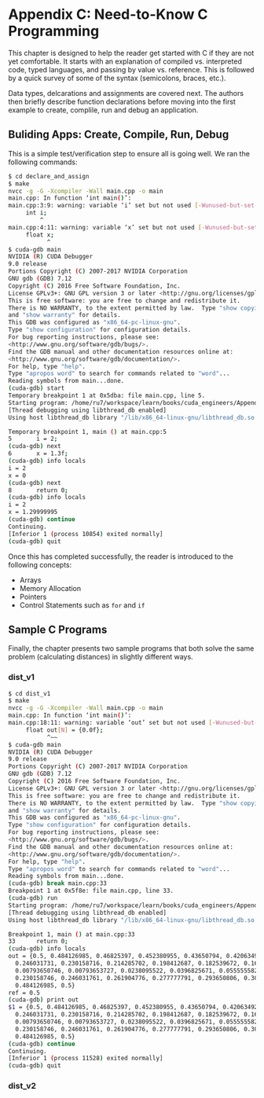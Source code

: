 # Appendix C: Need-to-Know C Programming

This chapter is designed to help the reader get started with C if they are not yet comfortable. It starts with an explanation of compiled vs. interpreted code, typed languages, and passing by value vs. reference. This is followed by a quick survey of some of the syntax (semicolons, braces, etc.).

Data types, delcarations and assignments are covered next. The authors then briefly describe function declarations before moving into the first example to create, complile, run and debug an application.

## Buliding Apps: Create, Compile, Run, Debug

This is a simple test/verification step to ensure all is going well.  We ran the following commands:

```bash
$ cd declare_and_assign
$ make
nvcc -g -G -Xcompiler -Wall main.cpp -o main
main.cpp: In function ‘int main()’:
main.cpp:3:9: warning: variable ‘i’ set but not used [-Wunused-but-set-variable]
     int i;
         ^
main.cpp:4:11: warning: variable ‘x’ set but not used [-Wunused-but-set-variable]
     float x;
           ^
$ cuda-gdb main
NVIDIA (R) CUDA Debugger
9.0 release
Portions Copyright (C) 2007-2017 NVIDIA Corporation
GNU gdb (GDB) 7.12
Copyright (C) 2016 Free Software Foundation, Inc.
License GPLv3+: GNU GPL version 3 or later <http://gnu.org/licenses/gpl.html>
This is free software: you are free to change and redistribute it.
There is NO WARRANTY, to the extent permitted by law.  Type "show copying"
and "show warranty" for details.
This GDB was configured as "x86_64-pc-linux-gnu".
Type "show configuration" for configuration details.
For bug reporting instructions, please see:
<http://www.gnu.org/software/gdb/bugs/>.
Find the GDB manual and other documentation resources online at:
<http://www.gnu.org/software/gdb/documentation/>.
For help, type "help".
Type "apropos word" to search for commands related to "word"...
Reading symbols from main...done.
(cuda-gdb) start
Temporary breakpoint 1 at 0x5dba: file main.cpp, line 5.
Starting program: /home/ru7/workspace/learn/books/cuda_engineers/Appendix_C/declare_and_assign/main
[Thread debugging using libthread_db enabled]
Using host libthread_db library "/lib/x86_64-linux-gnu/libthread_db.so.1".

Temporary breakpoint 1, main () at main.cpp:5
5	    i = 2;
(cuda-gdb) next
6	    x = 1.3f;
(cuda-gdb) info locals
i = 2
x = 0
(cuda-gdb) next
8	    return 0;
(cuda-gdb) info locals
i = 2
x = 1.29999995
(cuda-gdb) continue
Continuing.
[Inferior 1 (process 10854) exited normally]
(cuda-gdb) quit
```

Once this has completed successfully, the reader is introduced to the following concepts:

- Arrays
- Memory Allocation
- Pointers
- Control Statements such as `for` and `if`


## Sample C Programs
Finally, the chapter presents two sample programs that both solve the same problem (calculating distances) in slightly different ways.

### dist_v1
```bash
$ cd dist_v1
$ make
nvcc -g -G -Xcompiler -Wall main.cpp -o main
main.cpp: In function ‘int main()’:
main.cpp:18:11: warning: variable ‘out’ set but not used [-Wunused-but-set-variable]
     float out[N] = {0.0f};
           ^~~
$ cuda-gdb main
NVIDIA (R) CUDA Debugger
9.0 release
Portions Copyright (C) 2007-2017 NVIDIA Corporation
GNU gdb (GDB) 7.12
Copyright (C) 2016 Free Software Foundation, Inc.
License GPLv3+: GNU GPL version 3 or later <http://gnu.org/licenses/gpl.html>
This is free software: you are free to change and redistribute it.
There is NO WARRANTY, to the extent permitted by law.  Type "show copying"
and "show warranty" for details.
This GDB was configured as "x86_64-pc-linux-gnu".
Type "show configuration" for configuration details.
For bug reporting instructions, please see:
<http://www.gnu.org/software/gdb/bugs/>.
Find the GDB manual and other documentation resources online at:
<http://www.gnu.org/software/gdb/documentation/>.
For help, type "help".
Type "apropos word" to search for commands related to "word"...
Reading symbols from main...done.
(cuda-gdb) break main.cpp:33
Breakpoint 1 at 0x5f8e: file main.cpp, line 33.
(cuda-gdb) run
Starting program: /home/ru7/workspace/learn/books/cuda_engineers/Appendix_C/dist_v1/main
[Thread debugging using libthread_db enabled]
Using host libthread_db library "/lib/x86_64-linux-gnu/libthread_db.so.1".

Breakpoint 1, main () at main.cpp:33
33	    return 0;
(cuda-gdb) info locals
out = {0.5, 0.484126985, 0.46825397, 0.452380955, 0.43650794, 0.420634925, 0.40476191, 0.388888896, 0.373015881, 0.357142866, 0.341269851, 0.325396836, 0.309523821, 0.293650806, 0.277777791, 0.261904776,
  0.246031731, 0.230158716, 0.214285702, 0.198412687, 0.182539672, 0.166666657, 0.150793642, 0.134920627, 0.119047612, 0.103174597, 0.0873015821, 0.0714285672, 0.0555555522, 0.0396825373, 0.0238095224,
  0.00793650746, 0.00793653727, 0.0238095522, 0.0396825671, 0.055555582, 0.071428597, 0.0873016119, 0.103174627, 0.119047642, 0.134920657, 0.150793672, 0.166666687, 0.182539701, 0.198412716, 0.214285731,
  0.230158746, 0.246031761, 0.261904776, 0.277777791, 0.293650806, 0.309523821, 0.325396836, 0.341269851, 0.357142866, 0.373015881, 0.388888896, 0.40476191, 0.420634925, 0.43650794, 0.452380955, 0.46825397,
  0.484126985, 0.5}
ref = 0.5
(cuda-gdb) print out
$1 = {0.5, 0.484126985, 0.46825397, 0.452380955, 0.43650794, 0.420634925, 0.40476191, 0.388888896, 0.373015881, 0.357142866, 0.341269851, 0.325396836, 0.309523821, 0.293650806, 0.277777791, 0.261904776,
  0.246031731, 0.230158716, 0.214285702, 0.198412687, 0.182539672, 0.166666657, 0.150793642, 0.134920627, 0.119047612, 0.103174597, 0.0873015821, 0.0714285672, 0.0555555522, 0.0396825373, 0.0238095224,
  0.00793650746, 0.00793653727, 0.0238095522, 0.0396825671, 0.055555582, 0.071428597, 0.0873016119, 0.103174627, 0.119047642, 0.134920657, 0.150793672, 0.166666687, 0.182539701, 0.198412716, 0.214285731,
  0.230158746, 0.246031761, 0.261904776, 0.277777791, 0.293650806, 0.309523821, 0.325396836, 0.341269851, 0.357142866, 0.373015881, 0.388888896, 0.40476191, 0.420634925, 0.43650794, 0.452380955, 0.46825397,
  0.484126985, 0.5}
(cuda-gdb) continue
Continuing.
[Inferior 1 (process 11528) exited normally]
(cuda-gdb) quit
```

### dist_v2

